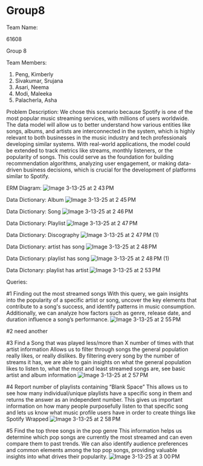 # Group8

Team Name:

61608 

Group 8


Team Members:
1. Peng, Kimberly
2. Sivakumar, Srujana
4. Asari, Neema
5. Modi, Maleeka
6. Palacherla, Asha

Problem Description:
We chose this scenario because Spotify is one of the most popular music streaming services, with millions of users worldwide. The data model will allow us to better understand how various entities like songs, albums, and artists are interconnected in the system, which is highly relevant to both businesses in the music industry and tech professionals developing similar systems. With real-world applications, the model could be extended to track metrics like streams, monthly listeners, or the popularity of songs. This could serve as the foundation for building recommendation algorithms, analyzing user engagement, or making data-driven business decisions, which is crucial for the development of platforms similar to Spotify.

ERM Diagram:
![Image 3-13-25 at 2 43 PM](https://github.com/user-attachments/assets/c6f304c5-1533-473a-b55e-c73fd149ae54)

Data Dictionary: Album
![Image 3-13-25 at 2 45 PM](https://github.com/user-attachments/assets/3987cdef-b566-4d22-a196-764e12408701)

Data Dictionary: Song
![Image 3-13-25 at 2 46 PM](https://github.com/user-attachments/assets/6e400a94-36d5-4dc5-ab2f-75e9baa31752)

Data Dictionary: Playlist
![Image 3-13-25 at 2 47 PM](https://github.com/user-attachments/assets/a3eb7f67-8abf-484d-93ef-892da39a4dd9)

Data Dictionary: Discography
![Image 3-13-25 at 2 47 PM (1)](https://github.com/user-attachments/assets/b55f7923-02ef-4b19-8442-60b55d6ecd1c)

Data Dictionary: artist has song
![Image 3-13-25 at 2 48 PM](https://github.com/user-attachments/assets/bf6247a1-221a-4cac-acc2-3e6912c29393)

Data Dictionary: playlist has song
![Image 3-13-25 at 2 48 PM (1)](https://github.com/user-attachments/assets/0e82496f-d1a2-46a0-9319-f9c61ac4edc2)

Data Dictonary: playlist has artist
![Image 3-13-25 at 2 53 PM](https://github.com/user-attachments/assets/def45731-e768-45f4-a095-c3f93561b47c)

Queries: 

#1 Finding out the most streamed songs
With this query, we gain insights into the popularity of a specific artist or song, uncover the key elements that contribute to a song's success, and identify patterns in music consumption. Additionally, we can analyze how factors such as genre, release date, and duration influence a song’s performance.
![Image 3-13-25 at 2 55 PM](https://github.com/user-attachments/assets/6a9d01ab-f84f-46f9-8a21-4cdc7b7750fc)

#2 need another

#3 Find a Song that was played less/more than X number of times with that artist information
Allows us to filter through songs the general population really likes, or really dislikes. By filtering every song by the number of streams it has, we are able to gain insights on what the general population likes to listen to, what the most and least streamed songs are, see basic artist and album information
![Image 3-13-25 at 2 57 PM](https://github.com/user-attachments/assets/a2872a58-abc7-4217-9669-39efa71fd44c)

#4 Report number of playlists containing “Blank Space”
This allows us to see how many individual/unique playlists have a specific song in them and returns the answer as an independent number. This gives us important information on how many people purposefully listen to that specific song and lets us know what music profile users have in order to create things like Spotify Wrapped
![Image 3-13-25 at 2 58 PM](https://github.com/user-attachments/assets/7126fead-c0a7-4e59-911c-ee61f9eeccb4)

#5 Find the top three songs in the pop genre
This information helps us determine which pop songs are currently the most streamed and can even compare them to past trends. We can also identify audience preferences and common elements among the top pop songs, providing valuable insights into what drives their popularity.
![Image 3-13-25 at 3 00 PM](https://github.com/user-attachments/assets/b6e227e4-0d9d-490f-8d49-b974a635a58e)















